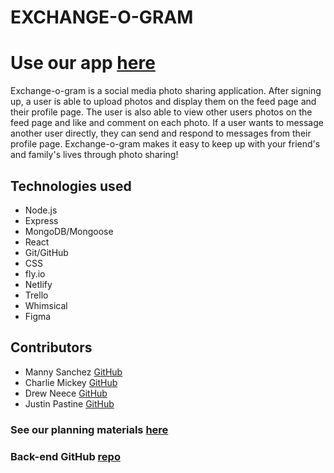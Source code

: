 # EXCHANGE-O-GRAM

# Use our app [here](https://exchangeagram.netlify.app/)

Exchange-o-gram is a social media photo sharing application. After signing up, a user is able to upload photos and display them on the feed page and their profile page. The user is also able to view other users photos on the feed page and like and comment on each photo. If a user wants to message another user directly, they can send and respond to messages from their profile page. Exchange-o-gram makes it easy to keep up with your friend's and family's lives through photo sharing!

## Technologies used
- Node.js
- Express
- MongoDB/Mongoose
- React
- Git/GitHub
- CSS
- fly.io
- Netlify
- Trello
- Whimsical
- Figma

## Contributors
- Manny Sanchez [GitHub](https://github.com/mannysanz715)
- Charlie Mickey [GitHub](https://github.com/charlesmickey222)
- Drew Neece [GitHub](https://github.com/dneece522)
- Justin Pastine [GitHub](https://github.com/jpastine)

### See our planning materials [here](https://trello.com/b/hXPvPe0L/unit-3-project)
### Back-end GitHub [repo]()
